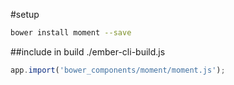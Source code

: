 #setup
```sh
bower install moment --save
```
##include in build
./ember-cli-build.js
```js
app.import('bower_components/moment/moment.js');
```
